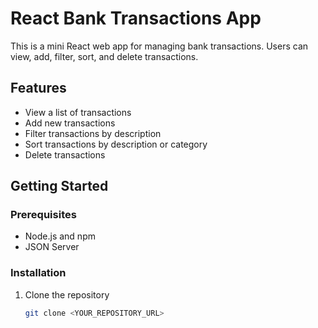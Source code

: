 # React Bank Transactions App

This is a mini React web app for managing bank transactions. Users can view, add, filter, sort, and delete transactions.

## Features

- View a list of transactions
- Add new transactions
- Filter transactions by description
- Sort transactions by description or category
- Delete transactions

## Getting Started

### Prerequisites

- Node.js and npm
- JSON Server

### Installation

1. Clone the repository
   ```bash
   git clone <YOUR_REPOSITORY_URL>